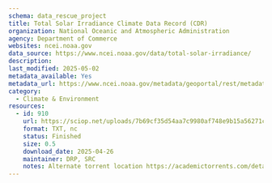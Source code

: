 ```yaml
---
schema: data_rescue_project 
title: Total Solar Irradiance Climate Data Record (CDR)
organization: National Oceanic and Atmospheric Administration
agency: Department of Commerce
websites: ncei.noaa.gov
data_source: https://www.ncei.noaa.gov/data/total-solar-irradiance/
description: 
last_modified: 2025-05-02
metadata_available: Yes
metadata_url: https://www.ncei.noaa.gov/metadata/geoportal/rest/metadata/item/gov.noaa.ncdcC01721/html#
category:
  - Climate & Environment 
resources:
  - id: 910
    url: https://sciop.net/uploads/7b69cf35d54aa7c9980af748e9b15a56271ce4c7
    format: TXT, nc
    status: Finished
    size: 0.5
    download_date: 2025-04-26
    maintainer: DRP, SRC
    notes: Alternate torrent location https://academictorrents.com/details/7b69cf35d54aa7c9980af748e9b15a56271ce4c7
---
```

